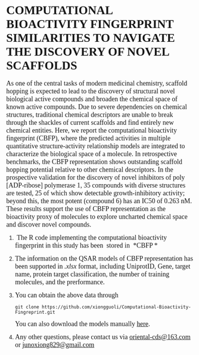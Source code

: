 # <font size=6 face='Calibri'>COMPUTATIONAL BIOACTIVITY FINGERPRINT SIMILARITIES TO NAVIGATE THE DISCOVERY OF NOVEL SCAFFOLDS</font>

<font size=4.5 face='Calibri'>As
one of the central tasks of modern medicinal chemistry, scaffold hopping is expected
to lead to the discovery of structural novel biological active compounds and
broaden the chemical space of known active compounds. Due to severe
dependencies on chemical structures, traditional chemical descriptors are
unable to break through the shackles of current scaffolds and find entirely new
chemical entities. Here, we report the computational bioactivity fingerprint
(CBFP), where the predicted activities in multiple quantitative
structure-activity relationship models are integrated to characterize the
biological space of a molecule. In retrospective benchmarks, the CBFP
representation shows outstanding scaffold hopping potential relative to other
chemical descriptors. In the prospective validation for the discovery of novel
inhibitors of poly [ADP-ribose] polymerase 1, 35 compounds with diverse
structures are tested, 25 of which show detectable growth-inhibitory activity;
beyond this, the most potent (compound 6) has an IC50 of 0.263 nM.
These results support the use of CBFP representation as the bioactivity proxy
of molecules to explore uncharted chemical space and discover novel compounds. </font>

1. <font size=4.5 face='Calibri'> The R code implementing the computational bioactivity fingerprint in this study has been  stored in  *CBFP *   </font>

2. <font size=4.5 face='Calibri'>The information
   on the QSAR models of CBFP representation has been supported in *.xlsx* format, including UniprotID, Gene, target name, protein target classification, the number of training molecules, and the prerformance. </font>
   
3. <font size=4.5 face='Calibri'>You can obtain the above data through </font>

   ```shell
   git clone https://github.com/xiongguoli/Computational-Bioactivity-Fingreprint.git
   ```
   <font size=4.5 face='Calibri'>You can also download the models manually [here](https://drive.google.com/drive/folders/17QwFJ5Sk6kielJysZTPfZ3dOZdiayFfN?usp=sharing).</font>

4. <font size=4.5 face='Calibri'>Any other questions, please contact us via oriental-cds@163.com or junoxiong829@gmail.com</font>